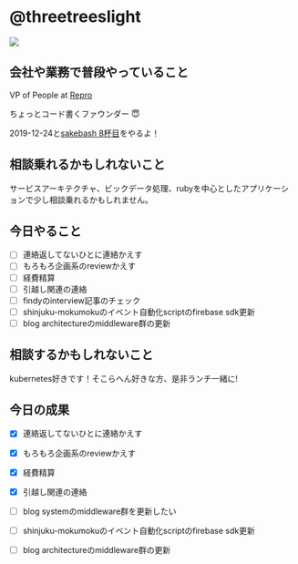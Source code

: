 # @threetreeslight

![](https://avatars3.githubusercontent.com/u/1057490?s=100&v=4)

## 会社や業務で普段やっていること

VP of People at [Repro](https://repro.io)

ちょっとコード書くファウンダー :innocent:

2019-12-24と[sakebash 8杯目](https://repro.connpass.com/event/156761/)をやるよ！

## 相談乗れるかもしれないこと

サービスアーキテクチャ、ビックデータ処理、rubyを中心としたアプリケーションで少し相談乗れるかもしれません。

## 今日やること

- [ ] 連絡返してないひとに連絡かえす
- [ ] もろもろ企画系のreviewかえす
- [ ] 経費精算
- [ ] 引越し関連の連絡
- [ ] findyのinterview記事のチェック
- [ ] shinjuku-mokumokuのイベント自動化scriptのfirebase sdk更新
- [ ] blog architectureのmiddleware群の更新

## 相談するかもしれないこと

kubernetes好きです！そこらへん好きな方、是非ランチ一緒に!

## 今日の成果

- [x] 連絡返してないひとに連絡かえす
- [x] もろもろ企画系のreviewかえす
- [x] 経費精算
- [x] 引越し関連の連絡
- [ ] blog systemのmiddleware群を更新したい
- [ ] shinjuku-mokumokuのイベント自動化scriptのfirebase sdk更新
- [ ] blog architectureのmiddleware群の更新


